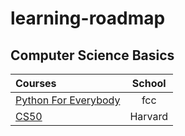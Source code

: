 # learning-roadmap

## Computer Science Basics

Courses | School 
:-- | :--: 
[Python For Everybody](https://www.freecodecamp.org/learn/scientific-computing-with-python/#python-for-everybody) | fcc
[CS50](https://cs50.harvard.edu/x/2021/) | Harvard 


